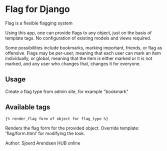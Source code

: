 Flag for Django
=========

Flag is a flexible flagging system

Using this app, one can provide flags to any object, just on the basis of template tags. No configuration of existing models and views required.

Some possibilities include bookmarks, marking important, friends, or flag as offensive.
Flags may be per-user, meaning that each user can mark an item individually, or global, meaning that the item is either marked or it is not marked, and any user who changes that, changes it for everyone.

Usage
-----

Create a flag type from admin site, for example "bookmark"


Available tags
--------------
    
    {% render_flag form of object for flag_type %}

Renders the flag form for the provided object. Override template: 'flag/form.html' for modifying the look.

Author: Sjoerd Arendsen
HUB online